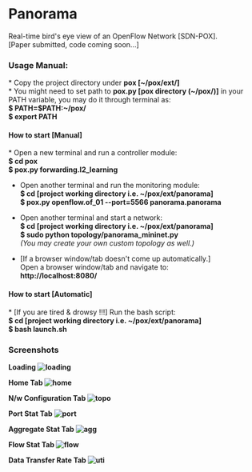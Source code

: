 <h1> Panorama </h1>
Real-time bird's eye view of an OpenFlow Network [SDN-POX]. <br>
[Paper submitted, code coming soon...]
<h3>Usage Manual:<br/></h3>
* Copy the project directory under <b>pox [~/pox/ext/]</b></br>
* You might need to set path to <b>pox.py [pox directory (~/pox/)]</b> in your PATH variable, you may do it through terminal as:<br/>
    <b>$ PATH=$PATH:~/pox/<br/>
    $ export PATH</b>

<h4> How to start [Manual]</h4>
* Open a new terminal and run a controller module:<br/>
    <b>$ cd pox<br/>
    $ pox.py forwarding.l2_learning</b>

* Open another terminal and run the monitoring module:<br/>
    <b>$ cd [project working directory i.e. ~/pox/ext/panorama]<br/>
    $ pox.py openflow.of_01 --port=5566 panorama.panorama</b>

* Open another terminal and start a network:<br/>
    <b>$ cd [project working directory i.e. ~/pox/ext/panorama]<br/>
    $ sudo python topology/panorama_mininet.py<br/></b>
    *(You may create your own custom topology as well.)*

* [If a browser window/tab doesn't come up automatically.]<br/>
Open a browser window/tab and navigate to:<br/>
    <b>http://localhost:8080/</b>

<h4> How to start [Automatic]<br/></h4>
* [If you are tired & drowsy !!!] Run the bash script:<br/>
   <b>$ cd [project working directory i.e. ~/pox/ext/panorama]<br/>
    $ bash launch.sh</b>

<h3>Screenshots</h3>

<b>Loading<b/>
![loading](https://cloud.githubusercontent.com/assets/8746855/20607359/d798e8e4-b277-11e6-9080-072e60460234.png)
<br/>

<b>Home Tab<b/>
![home](https://cloud.githubusercontent.com/assets/8746855/20607360/d798f898-b277-11e6-8d6a-65d82b9312d5.png)
<br/>

<b>N/w Configuration Tab<b/>
![topo](https://cloud.githubusercontent.com/assets/8746855/20607361/d79917a6-b277-11e6-86e0-794501e9709f.png)
<br/>

<b>Port Stat Tab<b/>
![port](https://cloud.githubusercontent.com/assets/8746855/20607358/d798c4a4-b277-11e6-85e4-d0edcb2c6a80.png)
<br/>

<b>Aggregate Stat Tab<b/>
![agg](https://cloud.githubusercontent.com/assets/8746855/20607363/d79c4c32-b277-11e6-84f1-4b388975807f.png)
<br/>

<b>Flow Stat Tab<b/>
![flow](https://cloud.githubusercontent.com/assets/8746855/20607362/d7994ae6-b277-11e6-8a7f-c549a5634e64.png)
<br/>

<b>Data Transfer Rate Tab<b/>
![uti](https://cloud.githubusercontent.com/assets/8746855/20607364/d7ae23a8-b277-11e6-86d8-2399d554eb1c.png)

